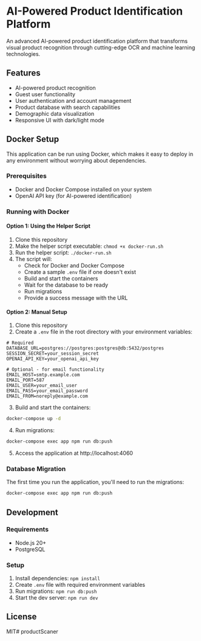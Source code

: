 # AI-Powered Product Identification Platform

An advanced AI-powered product identification platform that transforms visual product recognition through cutting-edge OCR and machine learning technologies.

## Features

- AI-powered product recognition
- Guest user functionality
- User authentication and account management
- Product database with search capabilities
- Demographic data visualization
- Responsive UI with dark/light mode

## Docker Setup

This application can be run using Docker, which makes it easy to deploy in any environment without worrying about dependencies.

### Prerequisites

- Docker and Docker Compose installed on your system
- OpenAI API key (for AI-powered identification)

### Running with Docker

#### Option 1: Using the Helper Script

1. Clone this repository
2. Make the helper script executable: `chmod +x docker-run.sh`
3. Run the helper script: `./docker-run.sh`
4. The script will:
   - Check for Docker and Docker Compose
   - Create a sample `.env` file if one doesn't exist
   - Build and start the containers
   - Wait for the database to be ready
   - Run migrations
   - Provide a success message with the URL

#### Option 2: Manual Setup

1. Clone this repository
2. Create a `.env` file in the root directory with your environment variables:

```
# Required
DATABASE_URL=postgres://postgres:postgres@db:5432/postgres
SESSION_SECRET=your_session_secret
OPENAI_API_KEY=your_openai_api_key

# Optional - for email functionality
EMAIL_HOST=smtp.example.com
EMAIL_PORT=587
EMAIL_USER=your_email_user
EMAIL_PASS=your_email_password
EMAIL_FROM=noreply@example.com
```

3. Build and start the containers:

```bash
docker-compose up -d
```

4. Run migrations:

```bash
docker-compose exec app npm run db:push
```

5. Access the application at http://localhost:4060

### Database Migration

The first time you run the application, you'll need to run the migrations:

```bash
docker-compose exec app npm run db:push
```

## Development

### Requirements

- Node.js 20+
- PostgreSQL

### Setup

1. Install dependencies: `npm install`
2. Create `.env` file with required environment variables
3. Run migrations: `npm run db:push`
4. Start the dev server: `npm run dev`

## License

MIT# productScaner

